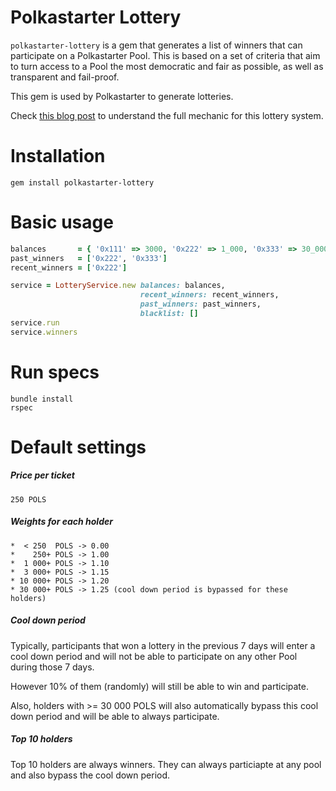 # Polkastarter Lottery

`polkastarter-lottery` is a gem that generates a list of winners that can participate on a Polkastarter Pool.
This is based on a set of criteria that aim to turn access to a Pool the most democratic and fair as possible, as well as transparent and fail-proof.

This gem is used by Polkastarter to generate lotteries.

Check [this blog post](https://blog.polkastarter.com/polkastarter-whitelists-just-got-a-whole-lot-better/) to understand the full mechanic for this lottery system.

# Installation

`gem install polkastarter-lottery`


# Basic usage

```ruby
balances       = { '0x111' => 3000, '0x222' => 1_000, '0x333' => 30_000 }
past_winners   = ['0x222', '0x333']
recent_winners = ['0x222']

service = LotteryService.new balances: balances,
                             recent_winners: recent_winners,
                             past_winners: past_winners,
                             blacklist: []
service.run
service.winners
```

# Run specs

```
bundle install
rspec
```

# Default settings

##### Price per ticket

`250 POLS`

##### Weights for each holder

```
*  < 250  POLS -> 0.00
*    250+ POLS -> 1.00
*  1 000+ POLS -> 1.10
*  3 000+ POLS -> 1.15
* 10 000+ POLS -> 1.20
* 30 000+ POLS -> 1.25 (cool down period is bypassed for these holders)
```

##### Cool down period

Typically, participants that won a lottery in the previous 7 days will enter a cool down period and will not be able to participate on any other Pool during those 7 days.

However 10% of them (randomly) will still be able to win and participate.

Also, holders with >= 30 000 POLS will also automatically bypass this cool down period and will be able to always participate.

##### Top 10 holders

Top 10 holders are always winners. They can always particiapte at any pool and also bypass the cool down period.
